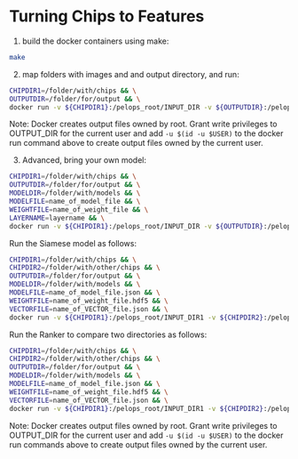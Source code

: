 # Turning Chips to Features

1. build the docker containers using make:

```bash
make
```

2. map folders with images and and output directory, and run:

```bash
CHIPDIR1=/folder/with/chips && \
OUTPUTDIR=/folder/for/output && \
docker run -v ${CHIPDIR1}:/pelops_root/INPUT_DIR -v ${OUTPUTDIR}:/pelops_root/OUTPUT_DIR l41-pelops-i2v
```

Note: Docker creates output files owned by root. Grant write privileges to OUTPUT_DIR for the current user and add `-u $(id -u $USER)` to the docker run command above to create output files owned by the current user.

3. Advanced, bring your own model:

```bash
CHIPDIR1=/folder/with/chips && \
OUTPUTDIR=/folder/for/output && \
MODELDIR=/folder/with/models && \
MODELFILE=name_of_model_file && \
WEIGHTFILE=name_of_weight_file && \
LAYERNAME=layername && \
docker run -v ${CHIPDIR1}:/pelops_root/INPUT_DIR -v ${OUTPUTDIR}:/pelops_root/OUTPUT_DIR -v ${MODELDIR}:/pelops_root/MODEL_DIR -e MODEL="/pelops_root/${MODELFILE}" -e WEIGHTS="/pelops_root/${WEIGHTFILE}" -e LAYER="${LAYERNAME}" l41-pelops-i2v
```

Run the Siamese model as follows:

```bash
CHIPDIR1=/folder/with/chips && \
CHIPDIR2=/folder/with/other/chips && \
OUTPUTDIR=/folder/for/output && \
MODELDIR=/folder/with/models && \
MODELFILE=name_of_model_file.json && \
WEIGHTFILE=name_of_weight_file.hdf5 && \
VECTORFILE=name_of_VECTOR_file.json && \
docker run -v ${CHIPDIR1}:/pelops_root/INPUT_DIR1 -v ${CHIPDIR2}:/pelops_root/INPUT_DIR2 -v ${OUTPUTDIR}:/pelops_root/OUTPUT_DIR -v ${MODELDIR}:/pelops_root/MODEL_DIR -e WEIGHTS="/pelops_root/MODEL_DIR/${WEIGHTFILE}" -e MODEL="/pelops_root/MODEL_DIR/${MODELFILE}" -e VECTORS="/pelops_root/INPUT_DIR1/${VECTORFILE}" l41-pelops-siamese
```

Run the Ranker to compare two directories as follows:

```bash
CHIPDIR1=/folder/with/chips && \
CHIPDIR2=/folder/with/other/chips && \
OUTPUTDIR=/folder/for/output && \
MODELDIR=/folder/with/models && \
MODELFILE=name_of_model_file.json && \
WEIGHTFILE=name_of_weight_file.hdf5 && \
VECTORFILE=name_of_VECTOR_file.json && \
docker run -v ${CHIPDIR1}:/pelops_root/INPUT_DIR1 -v ${CHIPDIR2}:/pelops_root/INPUT_DIR2 -v ${OUTPUTDIR}:/pelops_root/OUTPUT_DIR -v ${MODELDIR}:/pelops_root/MODEL_DIR -e WEIGHTS="/pelops_root/MODEL_DIR/${WEIGHTFILE}" -e MODEL="/pelops_root/MODEL_DIR/${MODELFILE}" -e VECTORS="/pelops_root/INPUT_DIR1/${VECTORFILE}" l41-pelops-ranker
```

Note: Docker creates output files owned by root. Grant write privileges to OUTPUT_DIR for the current user and add `-u $(id -u $USER)` to the docker run commands above to create output files owned by the current user.
